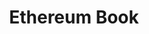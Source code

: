 ---
title: "Ethereum Book"
description: "Andreas M's book on Mastering Ethereum Development"
authors: ["@andreasma"]
tags: ["Ethereum", "Book", "Fundamentals"]
languages: ["JavaScript", "Solidity"]
url: "https://github.com/ethereumbook/ethereumbook"
dateAdded: 2024-01-01
level: "Intermediate"
category: "Blockchain Resources"
---